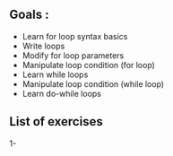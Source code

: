## Goals :
  - Learn for loop syntax basics
  - Write loops
  - Modify for loop parameters
  - Manipulate loop condition (for loop)
  - Learn while loops
  - Manipulate loop condition (while loop)
  - Learn do-while loops

## List of exercises

1- 
